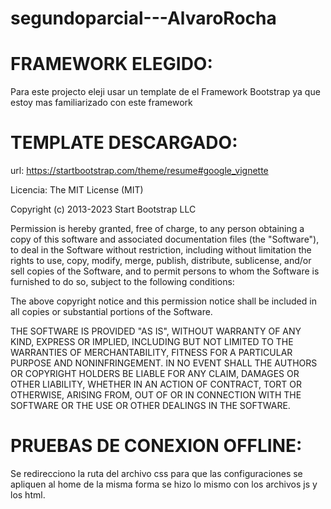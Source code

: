 # segundoparcial---AlvaroRocha

# FRAMEWORK ELEGIDO:
Para este projecto eleji usar un template de el Framework Bootstrap
ya que estoy mas familiarizado con este framework

# TEMPLATE DESCARGADO:
url: https://startbootstrap.com/theme/resume#google_vignette

Licencia: The MIT License (MIT)

Copyright (c) 2013-2023 Start Bootstrap LLC

Permission is hereby granted, free of charge, to any person obtaining a copy
of this software and associated documentation files (the "Software"), to deal
in the Software without restriction, including without limitation the rights
to use, copy, modify, merge, publish, distribute, sublicense, and/or sell
copies of the Software, and to permit persons to whom the Software is
furnished to do so, subject to the following conditions:

The above copyright notice and this permission notice shall be included in
all copies or substantial portions of the Software.

THE SOFTWARE IS PROVIDED "AS IS", WITHOUT WARRANTY OF ANY KIND, EXPRESS OR
IMPLIED, INCLUDING BUT NOT LIMITED TO THE WARRANTIES OF MERCHANTABILITY,
FITNESS FOR A PARTICULAR PURPOSE AND NONINFRINGEMENT. IN NO EVENT SHALL THE
AUTHORS OR COPYRIGHT HOLDERS BE LIABLE FOR ANY CLAIM, DAMAGES OR OTHER
LIABILITY, WHETHER IN AN ACTION OF CONTRACT, TORT OR OTHERWISE, ARISING FROM,
OUT OF OR IN CONNECTION WITH THE SOFTWARE OR THE USE OR OTHER DEALINGS IN
THE SOFTWARE.

# PRUEBAS DE CONEXION OFFLINE:
Se redirecciono la ruta del archivo css para que las configuraciones se apliquen al home
de la misma forma se hizo lo mismo con los archivos js y los html.
